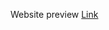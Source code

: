 Website preview [Link](https://htmlpreview.github.io/?https://github.com/semih1239/CopenhagenWebSite/blob/main/index.html)

